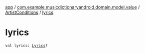 [app](../../index.md) / [com.example.musicdictionaryandroid.domain.model.value](../index.md) / [ArtistConditions](index.md) / [lyrics](./lyrics.md)

# lyrics

`val lyrics: `[`Lyrics`](../-lyrics/index.md)`?`
